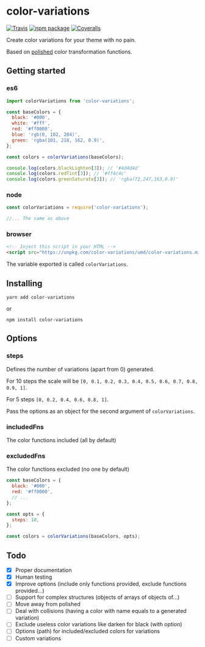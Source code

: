 # color-variations

[![Travis][build-badge]][build]
[![npm package][npm-badge]][npm]
[![Coveralls][coveralls-badge]][coveralls]

[build-badge]: https://img.shields.io/travis/jmlweb/color-variations/master.png?style=flat-square
[build]: https://travis-ci.org/jmlweb/color-variations

[npm-badge]: https://img.shields.io/npm/v/color-variations.png?style=flat-square
[npm]: https://www.npmjs.org/package/color-variations

[coveralls-badge]: https://img.shields.io/coveralls/jmlweb/color-variations/master.png?style=flat-square
[coveralls]: https://coveralls.io/github/jmlweb/color-variations

Create color variations for your theme with no pain.

Based on [polished](https://polished.js.org) color transformation functions.

## Getting started

### es6

```js
import colorVariations from 'color-variations';

const baseColors = {
  black: '#000',
  white: '#fff',
  red: '#ff0000',
  blue: 'rgb(0, 102, 204)',
  green: 'rgba(101, 218, 162, 0.9)',
};

const colors = colorVariations(baseColors);

console.log(colors.blackLighten[3]); // '#4d4d4d'
console.log(colors.redTint[3]); // '#ff4c4c'
console.log(colors.greenSaturate[3]); // 'rgba(72,247,163,0.9)'
```

### node

```js
const colorVariations = require('color-variations');

//... The same as above
```

### browser

```html
<!-- Inject this script in your HTML -->
<script src="https://unpkg.com/color-variations/umd/color-variations.min.js"></script>
```

The variable exported is called `colorVariations`.

## Installing

`yarn add color-variations`

or

`npm install color-variations`

## Options

### steps

Defines the number of variations (apart from 0) generated.

For 10 steps the scale will be `[0, 0.1, 0.2, 0.3, 0.4, 0.5, 0.6, 0.7, 0.8, 0.9, 1]`.

For 5 steps `[0, 0.2, 0.4, 0.6, 0.8, 1]`.

Pass the options as an object for the second argument of `colorVariations`.

### includedFns

The color functions included (all by default)

### excludedFns

The color functions excluded (no one by default)

```js
const baseColors = {
  black: '#000',
  red: '#ff0000',
  // ...
};

const opts = {
  steps: 10,
};

const colors = colorVariations(baseColors, opts);
```

## Todo

- [x] Proper documentation
- [x] Human testing
- [x] Improve options (include only functions provided, exclude functions provided...)
- [ ] Support for complex structures (objects of arrays of objects of...)
- [ ] Move away from polished
- [ ] Deal with collisions (having a color with name equals to a generated variation)
- [ ] Exclude useless color variations like darken for black (with option)
- [ ] Options (path) for included/excluded colors for variations
- [ ] Custom variations